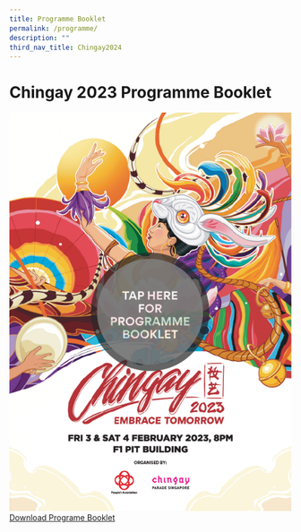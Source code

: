 ```yaml
---
title: Programme Booklet
permalink: /programme/
description: ""
third_nav_title: Chingay2024
---
```

# Chingay 2023 Programme Booklet

<a href="https://go.gov.sg/programmebooklet" target="_blank"><img src="/images/ProgBkltTap.png">Download Programe Booklet</a>